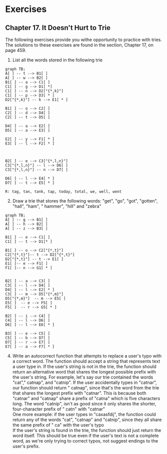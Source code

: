# Exercises

## Chapter 17. It Doesn't Hurt to Trie

The following exercises provide you withe opportunity to practice with tries. The
solutions to these exercises are found in the section, Chapter 17, on page 459.

1. List all the words stored in the following trie

```mermaid
graph TB;
A[ ] -- t --> B1[ ]
A[ ] -- w --> B2[ ]
B1[ ] -- a --> C1[ ]
C1[ ] -- g --> D1[ *]
C1[ ] -- n --> D2["{*,k}"]
C1[ ] -- p --> D3[ * ]
D2["{*,k}"] -- k --> E1[ * ]

B1[ ] -- o --> C2[ ]
C2[ ] -- d --> D4[ ]
C2[ ] -- t --> D5[ ]

D4[ ] -- a --> E2[ ]
D5[ ] -- a --> E3[ ]

E2[ ] -- y --> F1[ * ]
E3[ ] -- l --> F2[ * ]



B2[ ] -- e --> C3["{*,l,n}"]
C3["{*,l,n}"] -- l --> D6[ ]
C3["{*,l,n}"] -- n --> D7[ ]

D6[ ] -- l --> E4[ * ]
D7[ ] -- t --> E5[ * ]
```

``R: tag, tan, tank, tap, today, total, we, well, went``

2. Draw a trie that stores the following words: "get", "go", "got", "gotten", "hall", "ham", "
   hammer", "hill" and "zebra"

```mermaid
graph TB;
A[ ] -- g --> B1[ ]
A[ ] -- h --> B2[ ]
A[ ] -- z --> B3[ ]

B1[ ] -- e --> C1[ ]
C1[ ] -- t --> D1[* ]

B1[ ] -- o --> C2["{*,t}"]
C2["{*,t}"]-- t --> D2["{*,t}"]
D2["{*,t}"] -- t --> E1[ ]
E1[ ]-- e --> F1[ ]
F1[ ]-- n --> G1[ * ]


B2[ ] -- a --> C3[ ]
C3[ ] -- l --> D4[ ]
D4[ ] -- l --> E2[ * ]
C3[ ] -- m --> D5["{*,m}"]
D5["{*,m}"]  -- m --> E5[ ]
E5[ ]  -- e --> F5[ ]
F5[ ]  -- r --> G5[ * ]

B2[ ] -- i --> C4[ ]
C4[ ] -- l --> D6[ ]
D6[ ] -- l --> E6[ * ]

B3[ ] -- e --> C5[ ]
C5[ ] -- b --> D7[ ]
D7[ ] -- r --> E7[ ]
E7[ ] -- a --> F7[ * ]
```

4. Write an autocorrect function that attempts to replace a user's typo with a correct word. The
   function should accept a string that represents text a user type in. If the user's string is not
   in the trie, the function should return an alternative word that shares the longest possible
   prefix with the user's string. For example, let's say our trie contained the words "cat","
   catnap", and "catnip". If the user accidentally types in "catnar", our function should return "
   catnap", since that's the word from the trie that shares the longest prefix with "catnar". This
   is because both "catnar" and "catnap" share a prefix of "catna" which is five characters long.
   The word "catnip", isn't as good since it only shares the shorter, four-character prefix of "
   catn" with "catnar"<br/> One more example: if the user types in "caxasfdij", the function could
   return any of the words "cat", "catnap" and "catnip", since they all share the same prefix of "
   ca" with the user's typo<br/> If the user's string is found in the trie, the function should
   just return the word itself. This should be true even if the user's text is not a complete word,
   as we're only trying to correct typos, not suggest endings to the user's prefix.
